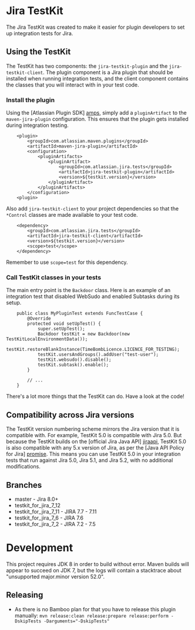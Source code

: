 Jira TestKit
============

The Jira TestKit was created to make it easier for plugin developers to set
up integration tests for Jira. 

Using the TestKit
-----------------

The TestKit has two components: the `jira-testkit-plugin` and the
`jira-testkit-client`. The plugin component is a Jira plugin that should be
installed when running integration tests, and the client component contains the
classes that you will interact with in your test code.

### Install the plugin

Using the [Atlassian Plugin SDK] [amps], simply add a `pluginArtifact` to the
`maven-jira-plugin` configuration. This ensures that the plugin gets installed
during integration testing.

        <plugin>
            <groupId>com.atlassian.maven.plugins</groupId>
            <artifactId>maven-jira-plugin</artifactId>
            <configuration>
                <pluginArtifacts>
                    <pluginArtifact>
                        <groupId>com.atlassian.jira.tests</groupId>
                        <artifactId>jira-testkit-plugin</artifactId>
                        <version>${testkit.version}</version>
                    </pluginArtifact>
                </pluginArtifacts>
            </configuration>
        <plugin>

Also add `jira-testkit-client` to your project dependencies so that the
`*Control` classes are made available to your test code.

        <dependency>
            <groupId>com.atlassian.jira.tests</groupId>
            <artifactId>jira-testkit-client</artifactId>
            <version>${testkit.version}</version>
            <scope>test</scope>
        </dependency>

Remember to use `scope=test` for this dependency.

### Call TestKit classes in your tests

The main entry point is the `Backdoor` class. Here is an example of an
integration test that disabled WebSudo and enabled Subtasks during its setup.

        public class MyPluginTest extends FuncTestCase {
            @Override
            protected void setUpTest() {
                super.setUpTest();
                Backdoor testKit = new Backdoor(new TestKitLocalEnvironmentData());
                testKit.restoreBlankInstance(TimeBombLicence.LICENCE_FOR_TESTING);
                testKit.usersAndGroups().addUser("test-user");
                testKit.websudo().disable();
                testKit.subtask().enable();
            }

            // ...
        }

There's a lot more things that the TestKit can do. Have a look at the code!

Compatibility across Jira versions
----------------------------------

The TestKit version numbering scheme mirrors the Jira version that it is
compatible with. For example, TestKit 5.0 is compatible with Jira 5.0. But
because the TestKit builds on the [official Jira Java API] [jiraapi], TestKit
5.0 is also compatible with any 5.x version of Jira, as per the
[Java API Policy for Jira] [promise]. This means you can use TestKit 5.0 in
your integration tests that run against Jira 5.0, Jira 5.1, and Jira 5.2, with
no additional modifications.


  [amps]: https://developer.atlassian.com/display/DOCS/Atlassian+Plugin+SDK+Documentation
  [jiraapi]: https://developer.atlassian.com/static/javadoc/jira/5.0/reference/packages.html
  [promise]: https://developer.atlassian.com/display/JIRADEV/Java+API+Policy+for+JIRA

## Branches
- master - Jira 8.0+
- testkit_for_jira_7_12
- testkit_for_jira_7_11 - JIRA 7.7 - 7.11
- testkit_for_jira_7_6 - JIRA 7.6
- testkit_for_jira_7_2 - JIRA 7.2 - 7.5

# Development

This project requires JDK 8 in order to build without error. Maven builds will appear to succeed on JDK 7, but the logs will contain a stacktrace about "unsupported major.minor version 52.0".

## Releasing ##
* As there is no Bamboo plan for that you have to release this plugin manually: 
`mvn release:clean release:prepare release:perform -DskipTests -Darguments="-DskipTests"`
